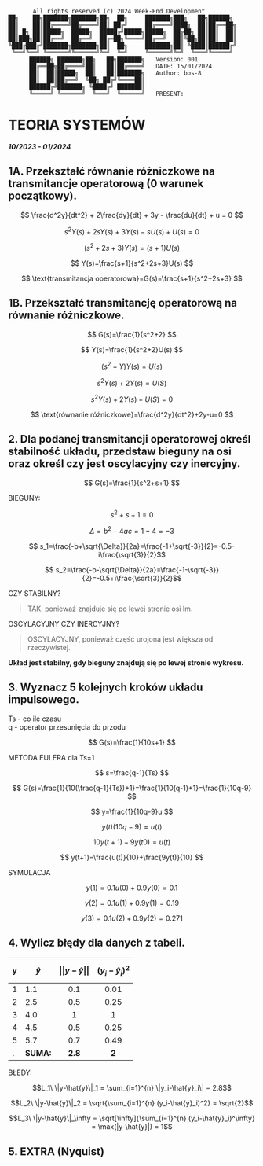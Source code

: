 ```
       All rights reserved (c) 2024 Week-End Development
██╗    ██╗███████╗███████╗██╗  ██╗     ███████╗███╗   ██╗██████╗
██║    ██║██╔════╝██╔════╝██║ ██╔╝     ██╔════╝████╗  ██║██╔══██╗
██║ █╗ ██║█████╗  █████╗  █████╔╝█████╗█████╗  ██╔██╗ ██║██║  ██║
██║███╗██║██╔══╝  ██╔══╝  ██╔═██╗╚════╝██╔══╝  ██║╚██╗██║██║  ██║
╚███╔███╔╝███████╗███████╗██║  ██╗     ███████╗██║ ╚████║██████╔╝
 ╚══╝╚══╝ ╚══════╝╚══════╝╚═╝  ╚═╝     ╚══════╝╚═╝  ╚═══╝╚═════╝
      ██████╗ ███████╗██╗   ██╗███████╗   Version: 001
      ██╔══██╗██╔════╝██║   ██║██╔════╝   DATE: 15/01/2024
      ██║  ██║█████╗  ██║   ██║███████╗   Author: bos-8
      ██║  ██║██╔══╝  ╚██╗ ██╔╝╚════██║
      ██████╔╝███████╗ ╚████╔╝ ███████║
      ╚═════╝ ╚══════╝  ╚═══╝  ╚══════╝   PRESENT:
```
# TEORIA SYSTEMÓW
***10/2023 - 01/2024***

## 1A. Przekształć równanie różniczkowe na transmitancje operatorową (0 warunek początkowy).

$$ \frac{d^2y}{dt^2} + 2\frac{dy}{dt} + 3y - \frac{du}{dt} + u = 0 $$

$$ s^2Y(s) + 2sY(s) + 3Y(s) - sU(s) + U(s) = 0 $$

$$ (s^2+2s+3)Y(s) = (s+1)U(s) $$

$$ Y(s)=\frac{s+1}{s^2+2s+3}U(s) $$

$$ \text{transmitancja operatorowa}=G(s)=\frac{s+1}{s^2+2s+3} $$

## 1B. Przekształć transmitancję operatorową na równanie różniczkowe.

$$ G(s)=\frac{1}{s^2+2} $$

$$ Y(s)=\frac{1}{s^2+2}U(s) $$

$$ (s^2+Y)Y(s)=U(s) $$

$$ s^2Y(s)+2Y(s)=U(S) $$

$$ s^2Y(s)+2Y(s)-U(S)=0 $$

$$ \text{równanie różniczkowe}=\frac{d^2y}{dt^2}+2y-u=0 $$

## 2. Dla podanej transmitancji operatorowej określ stabilność układu, przedstaw bieguny na osi oraz określ czy jest oscylacyjny czy inercyjny.

$$ G(s)=\frac{1}{s^2+s+1} $$

BIEGUNY:

$$ s^2+s+1=0 $$

$$ \Delta=b^2-4ac=1-4=-3 $$

$$ s_1=\frac{-b+\sqrt{\Delta}}{2a}=\frac{-1+\sqrt{-3}}{2}=-0.5-i\frac{\sqrt{3}}{2}$$

$$ s_2=\frac{-b-\sqrt{\Delta}}{2a}=\frac{-1-\sqrt{-3}}{2}=-0.5+i\frac{\sqrt{3}}{2}$$

CZY STABILNY?
> TAK, ponieważ znajduje się po lewej stronie osi Im.

OSCYLACYJNY CZY INERCYJNY?
> OSCYLACYJNY, ponieważ część urojona jest większa od rzeczywistej.

**Układ jest stabilny, gdy bieguny znajdują się po lewej stronie wykresu.**

## 3. Wyznacz 5 kolejnych kroków układu impulsowego.
Ts - co ile czasu \
q - operator przesunięcia do przodu

$$ G(s)=\frac{1}{10s+1} $$

METODA EULERA dla Ts=1

$$ s=\frac{q-1}{Ts} $$

$$ G(s)=\frac{1}{10(\frac{q-1}{Ts})+1}=\frac{1}{10(q-1)+1}=\frac{1}{10q-9} $$

$$ y=\frac{1}{10q-9}u $$

$$ y(t)(10q-9)=u(t) $$

$$ 10y(t+1)-9y(t0)=u(t) $$

$$ y(t+1)=\frac{u(t)}{10}+\frac{9y(t)}{10} $$

SYMULACJA

$$ y(1)=0.1u(0)+0.9y(0)=0.1 $$

$$ y(2)=0.1u(1)+0.9y(1)=0.19 $$

$$ y(3)=0.1u(2)+0.9y(2)=0.271 $$

## 4. Wylicz błędy dla danych z tabeli.

y  |$$\hat{y}$$|$$\|\|y-\hat{y}\|\|$$|$$(y_i-\hat{y}_i)^2$$
---|---|:---:|:---:
1  |1.1|0.1  |0.01
2  |2.5|0.5  |0.25
3  |4.0|1    |1
4  |4.5|0.5  |0.25
5  |5.7|0.7  |0.49
. |**SUMA:**|**2.8**  |**2**|

BŁEDY:
```math
L_1\ \|y-\hat{y}\|_1 = \sum_{i=1}^{n} \|y_i-\hat{y}_i\| = 2.8
```
```math
L_2\ \|y-\hat{y}\|_2 = \sqrt{\sum_{i=1}^{n} (y_i-\hat{y}_i)^2} = \sqrt{2}
```
```math
L_3\ \|y-\hat{y}\|_\infty = \sqrt[\infty]{\sum_{i=1}^{n} (y_i-\hat{y}_i)^\infty} = \max(|y-\hat{y}|) = 1
```

## 5. EXTRA (Nyquist)
